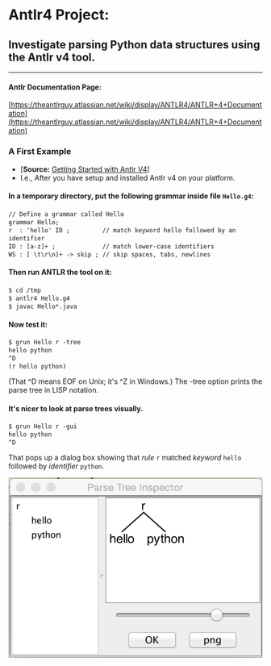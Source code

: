 
# Antlr4 Project:  
## Investigate parsing Python data structures using the Antlr v4 tool.

***

#### Antlr Documentation Page:
[https://theantlrguy.atlassian.net/wiki/display/ANTLR4/ANTLR+4+Documentation](https://theantlrguy.atlassian.net/wiki/display/ANTLR4/ANTLR+4+Documentation)  

### A First Example

- [__Source:__ [Getting Started with Antlr V4](https://theantlrguy.atlassian.net/wiki/display/ANTLR4/Getting+Started+with+ANTLR+v4)]  
- I.e., After you have setup and installed Antlr v4 on your platform.  
  
  
#### In a temporary directory, put the following grammar inside file `Hello.g4`:

```
// Define a grammar called Hello  
grammar Hello;  
r  : 'hello' ID ;         // match keyword hello followed by an identifier  
ID : [a-z]+ ;             // match lower-case identifiers  
WS : [ \t\r\n]+ -> skip ; // skip spaces, tabs, newlines  
```

#### Then run ANTLR the tool on it:
```
$ cd /tmp  
$ antlr4 Hello.g4  
$ javac Hello*.java  
```

#### Now test it:
```
$ grun Hello r -tree  
hello python
^D
(r hello python)
```

(That ^D means EOF on Unix; it's ^Z in Windows.) The -tree option prints the parse tree in LISP notation.  

#### It's nicer to look at parse trees visually.

```
$ grun Hello r -gui  
hello python  
^D  
```

That pops up a dialog box showing that _rule_ `r` matched _keyword_ `hello` followed by _identifier_ `python`.  

![](./hello_python_gui.png)